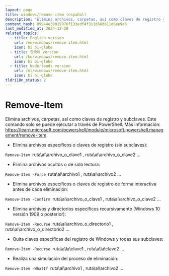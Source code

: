 ```yaml
---
layout: page
title: windows/remove-item (español)
description: "Elimina archivos, carpetas, así como claves de registro y subclaves."
content_hash: 09944e39019076f133edf4f311d68d811d6ee9e6
last_modified_at: 2024-12-20
related_topics:
  - title: English version
    url: /en/windows/remove-item.html
    icon: bi bi-globe
  - title: 한국어 version
    url: /ko/windows/remove-item.html
    icon: bi bi-globe
  - title: Nederlands version
    url: /nl/windows/remove-item.html
    icon: bi bi-globe
tldri18n_status: 2
---
```

# Remove-Item

Elimina archivos, carpetas, así como claves de registro y subclaves.
Este comando solo se puede ejecutar a través de PowerShell.
Más información: <https://learn.microsoft.com/powershell/module/microsoft.powershell.management/remove-item>.

- Elimina archivos específicos o claves de registro (sin subclaves):

`Remove-Item `<span class="tldr-var badge badge-pill bg-dark-lm bg-white-dm text-white-lm text-dark-dm font-weight-bold">ruta\al\archivo_o_clave1 , ruta\al\archivo_o_clave2 ...</span>

- Elimina archivos ocultos o de solo lectura:

`Remove-Item -Force `<span class="tldr-var badge badge-pill bg-dark-lm bg-white-dm text-white-lm text-dark-dm font-weight-bold">ruta\al\archivo1 , ruta\al\archivo2 ...</span>

- Elimina archivos específicos o claves de registro de forma interactiva antes de cada eliminación:

`Remove-Item -Confirm `<span class="tldr-var badge badge-pill bg-dark-lm bg-white-dm text-white-lm text-dark-dm font-weight-bold">ruta\al\archivo_o_clave1 , ruta\al\archivo_o_clave2 ...</span>

- Elimina archivos y directorios específicos recursivamente (Windows 10 versión 1909 o posterior):

`Remove-Item -Recurse `<span class="tldr-var badge badge-pill bg-dark-lm bg-white-dm text-white-lm text-dark-dm font-weight-bold">ruta\al\archivo_o_directorio1 , ruta\al\archivo_o_directorio2 ...</span>

- Quita claves específicas del registro de Windows y todas sus subclaves:

`Remove-Item -Recurse `<span class="tldr-var badge badge-pill bg-dark-lm bg-white-dm text-white-lm text-dark-dm font-weight-bold">ruta\a\la\clave1 , ruta\a\la\clave2 ...</span>

- Realiza una simulación del proceso de eliminación:

`Remove-Item -WhatIf `<span class="tldr-var badge badge-pill bg-dark-lm bg-white-dm text-white-lm text-dark-dm font-weight-bold">ruta\al\archivo1 , ruta\al\archivo2 ...</span>
